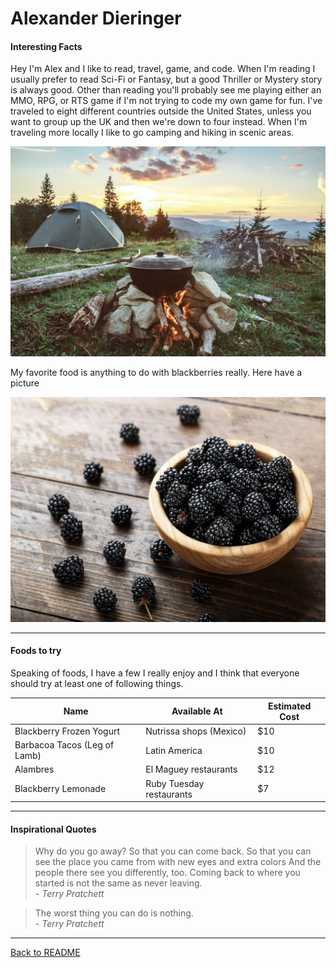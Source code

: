 # Alexander Dieringer

#### Interesting Facts

Hey I'm Alex and I like to read, travel, game, and code.  When I'm reading I usually prefer to read Sci-Fi or Fantasy, but a good Thriller or Mystery story is always good.  Other than reading you'll probably see me playing either an MMO, RPG, or RTS game if I'm not trying to code my own game for fun.  I've traveled to eight different countries outside the United States, unless you want to group up the UK and then we're down to four instead.  When I'm traveling more locally I like to go camping and hiking in scenic areas.<br>

![camping](Camping.jpg "Campsite")

My favorite food is anything to do with blackberries really. Here have a picture<br>

![blackberries](Blackberry.jpg "Delicious Blackberries")

---
#### Foods to try

Speaking of foods, I have a few I really enjoy and I think that everyone should try at least one of following things.

| **Name** | **Available At** | **Estimated Cost** |
| --- | --- | --- |
| Blackberry Frozen Yogurt | Nutrissa shops (Mexico) | $10 |
| Barbacoa Tacos (Leg of Lamb) | Latin America | $10 |
| Alambres | El Maguey restaurants | $12 |
| Blackberry Lemonade | Ruby Tuesday restaurants | $7 |

---
#### Inspirational Quotes

> Why do you go away? So that you can come back.
> So that you can see the place you came from with new eyes and extra colors
And the people there see you differently, too.
> Coming back to where you started is not the same as never leaving.<br>
*- Terry Pratchett*

> The worst thing you can do is nothing.<br>
*- Terry Pratchett*


---
[Back to README](README.md)
